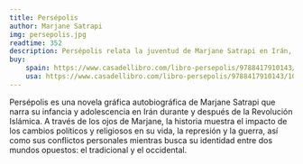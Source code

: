 ```yaml
---
title: Persépolis
author: Marjane Satrapi
img: persepolis.jpg
readtime: 352
description: Persépolis relata la juventud de Marjane Satrapi en Irán, marcada por la Revolución Islámica, la represión y su búsqueda de identidad.
buy: 
    spain: https://www.casadellibro.com/libro-persepolis/9788417910143/10098418
    usa: https://www.casadellibro.com/libro-persepolis/9788417910143/10098418
---
```


Persépolis es una novela gráfica autobiográfica de Marjane Satrapi que narra su infancia y adolescencia en Irán durante y después de la Revolución Islámica. A través de los ojos de Marjane, la historia muestra el impacto de los cambios políticos y religiosos en su vida, la represión y la guerra, así como sus conflictos personales mientras busca su identidad entre dos mundos opuestos: el tradicional y el occidental.